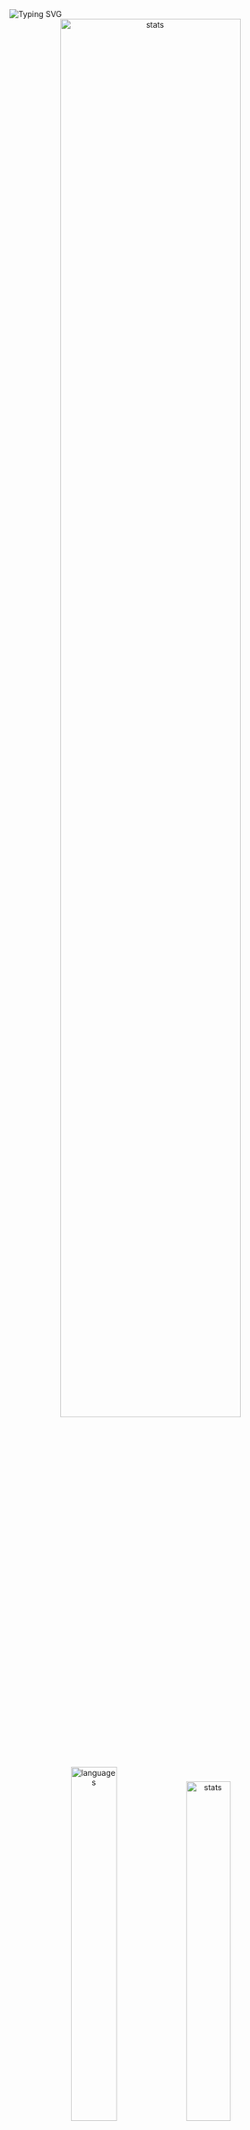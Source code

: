 <img src="https://readme-typing-svg.demolab.com?font=Fira+Code&size=50&duration=3000&color=9745F5&center=true&multiline=true&repeat=false&random=false&width=1000&height=150&lines=Hi!+I'm+Vanya;Python+Fullstack+Developer" alt="Typing SVG" />
<div align="center">
  <img src="http://github-readme-streak-stats.herokuapp.com?user=schr1k&theme=midnight-purple&hide_border=true&border_radius=0&date_format=j%20M%5B%20Y%5D&card_width=500&dates=9745F5&background=020202&border=9745F5&stroke=9745F5&ring=9745F5&fire=9745F5&currStreakNum=9745F5&sideNums=9745F5&currStreakLabel=9745F5&sideLabels=9745F5&excludeDaysLabel=9745F5" alt="stats" width=80%/>
</div>
<div align="center">
  <img src="https://github-readme-stats.vercel.app/api/top-langs/?username=schr1k&hide_border=true&bg_color=020202&text_color=9745F5&title_color=9745F5&layout=compact" alt="languages" width=40.25%>
  <img src="https://github-readme-stats.vercel.app/api?username=schr1k&show_icons=true&hide_border=true&bg_color=020202&text_color=9745F5&title_color=9745F5&icon_color=9745F5&hide_rank=true&hide=contribs,issues" alt="stats" width=39.4%/>
</div>
<div align="center">
  <h1>Skills:</h1>
  <img src="https://skillicons.dev/icons?i=py,postgres,html,css,js,ts,react,next,git,linux" alt="skills" width=80%>
</div>

---
<!--START_SECTION:waka-->
**🐱 My GitHub Data** 

> 📦 89.3 kB Used in GitHub's Storage 
 > 
> 🏆 832 Contributions in the Year 2023
 > 
> 💼 Opted to Hire
 > 
> 📜 12 Public Repositories 
 > 
> 🔑 15 Private Repositories 
 > 
📊 **This Week I Spent My Time On** 

```text
🕑︎ Time Zone: Europe/Moscow

💬 Programming Languages: 
Python                   11 hrs 6 mins       ██████████████░░░░░░░░░░░   54.05 % 
YAML                     3 hrs 10 mins       ████░░░░░░░░░░░░░░░░░░░░░   15.49 % 
Docker                   1 hr 35 mins        ██░░░░░░░░░░░░░░░░░░░░░░░   07.72 % 
Log                      1 hr 25 mins        ██░░░░░░░░░░░░░░░░░░░░░░░   06.97 % 
Bash                     1 hr 15 mins        ██░░░░░░░░░░░░░░░░░░░░░░░   06.11 % 

🔥 Editors: 
PyCharm                  19 hrs 22 mins      ████████████████████████░   94.28 % 
Vim                      36 mins             █░░░░░░░░░░░░░░░░░░░░░░░░   02.96 % 
WebStorm                 25 mins             █░░░░░░░░░░░░░░░░░░░░░░░░   02.09 % 
DataGrip                 5 mins              ░░░░░░░░░░░░░░░░░░░░░░░░░   00.46 % 
Unknown Editor           2 mins              ░░░░░░░░░░░░░░░░░░░░░░░░░   00.21 % 

💻 Operating System: 
Windows                  19 hrs 56 mins      ████████████████████████░   97.04 % 
Linux                    36 mins             █░░░░░░░░░░░░░░░░░░░░░░░░   02.96 % 
```

**I Mostly Code in Python** 

```text
Python                   23 repos            ██████████████████░░░░░░░   71.88 % 
HTML                     3 repos             ██░░░░░░░░░░░░░░░░░░░░░░░   09.38 % 
TypeScript               3 repos             ██░░░░░░░░░░░░░░░░░░░░░░░   09.38 % 
JavaScript               2 repos             ██░░░░░░░░░░░░░░░░░░░░░░░   06.25 % 
Lasso                    1 repo              █░░░░░░░░░░░░░░░░░░░░░░░░   03.12 % 
```




 Last Updated on 13/12/2023 14:41:23 UTC
<!--END_SECTION:waka-->
